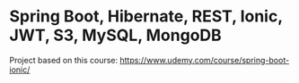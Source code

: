 # Spring Boot, Hibernate, REST, Ionic, JWT, S3, MySQL, MongoDB 

Project based on this course: https://www.udemy.com/course/spring-boot-ionic/
